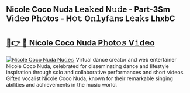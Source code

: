 ## Nicole Coco Nuda L𝚎a𝚔ed N𝚞𝚍e - Part-3Sm Vi𝚍𝚎o P𝚑𝚘tos - H𝚘𝚝 O𝚗𝚕yf𝚊ns L𝚎a𝚔s LhxbC

# <h2><a href="http://kf6xysm.oniu.top/?m=Nicole+Coco+Nuda">🔗👉 🔴 Nicole Coco Nuda P𝚑ot𝚘𝚜 V𝚒d𝚎o</a></h2>

[![Nicole Coco Nuda Nu𝚍e𝚜](https://i.imgur.com/0qMVB7G.gif)](http://kf6xysm.oniu.top/?m=Nicole+Coco+Nuda)
Virtual dance creator and web entertainer Nicole Coco Nuda, celebrated for disseminating dance and lifestyle inspiration through solo and collaborative performances and short videos. Gifted vocalist Nicole Coco Nuda, known for their remarkable singing abilities and achievements in the music world.  
